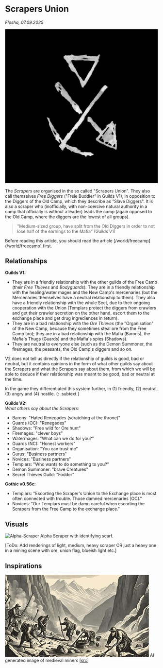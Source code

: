 # Scrapers Union

*Flosha, 07.09.2025*

![Scrapers Union, simplified symbol](/_img/factions/guilds/IMG_20250909_090513.jpg)

The *Scrapers* are organised in the so called "Scrapers Union". They also call themselves *Free Diggers* ("Freie Buddler" in Guilds V1), in opposition to the Diggers of the Old Camp, which they describe as "Slave Diggers". It is also a scraper who (inofficially, with non-coercive natural authority in a camp that officially is without a leader) leads the camp (again opposed to the Old Camp, where the diggers are the lowest of all groups).  
> "Medium-sized group, have split from the Old Diggers in order to not lose half of the earnings to the Mafia" (Guilds V1)

Before reading this article, you should read the article [/world/freecamp](/world/freecamp] first.


## Relationships 

**Guilds V1:**  
* They are in a friendly relationship with the other guilds of the Free Camp (their *Free Thieves* and *Bodyguards*). They are in a friendly relationship with the healing/water mages and the New Camp's mercenaries (but the Mercenaries themselves have a neutral relationship to them). They also have a friendly relationship with the whole Sect, due to their ongoing cooperation with the Union (Templars protect the diggers from crawlers and get their crawler secretion on the other hand, escort them to the exchange place and get drug ingrediences in return). 
* They are in a bad relationship with the *Ore Thieves* (the "Organisation" of the New Camp, because they sometimes steal ore from the Free Camp too); they are in a bad relationship with the Mafia (Barons), the Mafia's Thugs (Guards) and the Mafia's spies (Shadows).
* They are neutral to everyone else (such as the Demon Summoner, the firemages, the peasants, the Old Camp's diggers and so on.

V2 does not tell us directly if the relationship of guilds is good, bad or neutral, but it contains opinions in the form of what other guilds say about the Scrapers and what the Scrapers say about them, from which we will be able to deduce if their relationship was meant to be good, bad or neutral at the time. 

In the game they differentiated this system further, in (1) friendly, (2) neutral, (3) angry and (4) hostile. 
{: .subtext }

**Guilds V2:**  
*What others say about the Scrapers:*
* Barons: "Hated Renegades (scratching at the throne)"
* Guards (OC): "Renegades"
* Shadows: "Free wild for Ore hunt"
* Firemages: "clever boys"
* Watermages: "What can we do for you?"
* Guards (NC): "Honest workers"
* Organisation: "You can trust me"
* Gurus: "Business partners"
* Novices: "Business partners"
* Templars: "Who wants to do something to you?"
* Demon Summoner: "brave Creatures"
* Secret Thieves Guild: "Fodder"

**Gothic v0.56c:**  
* Templars: "Escorting the Scraper's Union to the Exchange place is most often connected with trouble. Those damned mercenaries [OC]."
* Novices: "Our Templars must be damn careful when escorting the Scrapers from the Free Camp to the exchange place."



## Visuals

![Alpha-Scraper](https://images.gothicarchive.org/artworks/npcs/scraper_light.jpg)
Alpha Scraper with identifying scarf.

[ToDo: Add renderings of light, medium, heavy scraper OR just a heavy one in a mining scene with ore, union flag, blueish light etc.]


## Inspirations

![Scraper-Inspiration](/_img/factions/guilds/scraper-inspiration-1.jpg)
AI generated image of medieval miners [[src](https://goldconsul.com/gold-mining-techniques-in-medieval-europe/)]
